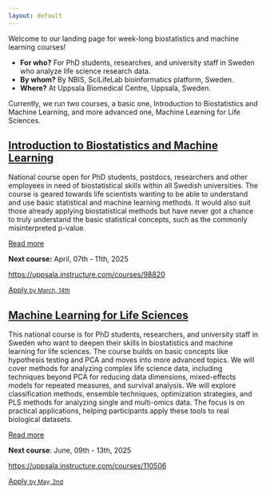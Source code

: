 ```yaml
---
layout: default
---
```



Welcome to our landing page for week-long biostatistics and machine learning courses!

- **For who?** For PhD students, researches, and university staff in Sweden who analyze life science research data.
- **By whom?** By NBIS, SciLifeLab bioinformatics platform, Sweden.
- **Where?** At Uppsala Biomedical Centre, Uppsala, Sweden.

Currently, we run two courses, a basic one, Introduction to Biostatistics and Machine Learning, and more advanced one, Machine Learning for Life Sciences.

## [Introduction to Biostatistics and Machine Learning](biostats1.html)

National course open for PhD students, postdocs, researchers and other employees in need of biostatistical skills within all Swedish universities. The course is geared towards life scientists wanting to be able to understand and use basic statistical and machine learning methods. It would also suit those already applying biostatistical methods but have never got a chance to truly understand the basic statistical concepts, such as the commonly misinterpreted p-value. 

[Read more](biostats1.html)

**Next course:** April, 07th - 11th, 2025

<a href="https://uppsala.instructure.com/courses/98820" target="_blank" rel="noopener noreferrer">https://uppsala.instructure.com/courses/98820</a>


<a class="new-button" href="https://forms.gle/YbuzL1VhqyHQmuSk6" target="_blank" rel="noopener noreferrer">
    Apply
    <small>by March, 14th</small>
</a>

<br>

## [Machine Learning for Life Sciences](biostats2.html)

This national course is for PhD students, researchers, and university staff in Sweden who want to deepen their skills in biostatistics and machine learning for life sciences. The course builds on basic concepts like hypothesis testing and PCA and moves into more advanced topics. We will cover methods for analyzing complex life science data, including techniques beyond PCA for reducing data dimensions, mixed-effects models for repeated measures, and survival analysis. We will explore classification methods, ensemble techniques, optimization strategies, and PLS methods for analyzing single and multi-omics data. The focus is on practical applications, helping participants apply these tools to real biological datasets.

[Read more](biostats2.html)

**Next course**: June, 09th - 13th, 2025

<a href="https://uppsala.instructure.com/courses/110506" target="_blank" rel="noopener noreferrer">https://uppsala.instructure.com/courses/110506</a>

<a class="new-button" href="https://forms.gle/r4dJPaCd3bojuVbK9" target="_blank" rel="noopener noreferrer noreferrer">
    Apply
    <small>by May, 2nd</small>
</a>



